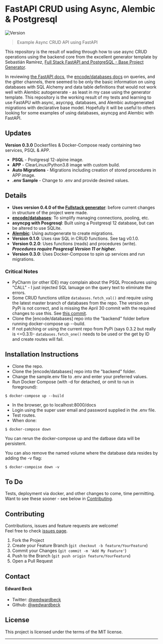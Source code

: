 # FastAPI CRUD using Async, Alembic & Postgresql

<p>
  <img alt="Version" src="https://img.shields.io/badge/version-0.3.0-blue.svg?cacheSeconds=2592000" />
</p>

> Example Async CRUD API using FastAPI

This repository is the result of wading through how to use async CRUD operations 
using the backend core from the excellent generator template by Sebastián Ramírez, 
[Full Stack FastAPI and PostgreSQL - Base Project Generator][tiangolo/fullstack].

In reviewing [the FastAPI docs][fastapidocs], the [encode/databases docs][databases-queries]
on queries, and the gitter channels, there seemed to be only the basic 
information on using databases with SQL Alchemy and data table 
definitions that would not work well with Alembic autogenerate - as least in 
my case using the generator template.  This repository is the working result
of my tests and learning to use FastAPU with async, asycnpg, databases, and Alembic 
autogenerated migrations with declarative base model.  Hopefully it will be useful 
to others looking for some examples of using databases, asyncpg and Alembic with FastAPI.

## Updates
**Version 0.3.0** Dockerfiles & Docker-Compose ready containing two services, PSQL & APP.
* **PSQL** - Postgresql 12-alpine image.
* **APP** - ClearLinux/Python3.8 image with custom build.
* **Auto Migrations** - Migrations including creation of stored procedures in APP image.
* **.env Sample** - Change to .env and provide desired values.

## Details

* **Uses version 0.4.0 of the [Fullstack generator][tiangolo/fullstack-v4]**: 
before current changes in structure of the project were made.
* **[encode/databases][databases-queries]**: To simplify managing connections, pooling, etc.   
* **asyncpg with Posgresql**: Built using a Postgresql 12 database, but can be altered to use SQLite.
* **[Alembic][alembic]**: Using autogenerate to create migrations. 
* **Version 0.1.0**: Uses raw SQL in CRUD functions.  See tag v0.1.0.
* **Version 0.2.0**: Uses functions (reads) and procedures (write).  ***Procedures require Posgresql Version 11 or higher.***
* **Version 0.3.0**: Uses Docker-Compose to spin up services and run migrations.

### Critical Notes
* PyCharm (or other IDE) may complain about the PSQL Procedures using "CALL" - I just injected SQL lanuage on the query text to eliminate the errors.  
* Some CRUD functions utilize `databases.fetch_val()` and require using the latest master branch of databases from the repo.  The version on PyPi is not correct, and is missing the April 30 commit with the required changes to use this.  See [this commit](https://github.com/encode/databases/commit/25e65edc369f6f016fab9e4156bdbf628a107fa7).
* Clone the [encode/databases] repo into the "backend" folder before running docker-compose up --build. 
* If not patching or using the current repo from PyPi (says 0.3.2 but really is <=0.3.1)- `databases.fetch_one()` needs to be used or the get by ID and create routes will fail.  

## Installation Instructions 
* Clone the repo.
* Clone the [encode/databases] repo into the "backend" folder.
* Change the sample.env file to .env and enter your preferred values.  
* Run Docker Compose (with -d for detached, or omit to run in foreground):
```
$ docker-compose up --build
```
* In the browser, go to localhost:8000/docs
* Login using the super user email and password supplied in the .env file.  
* Test routes. 
* When done:
```
$ docker-compose down
```
You can rerun the docker-compose up and the datbase data will be persistent.  

You can also remove the named volume where the database data resides by adding the -v flag:
```
$ docker-compoise down -v
```

## To Do

Tests, deployment via docker, and other changes to come, time permitting.
Want to see these sooner - see below in [Contributing][learnfast-contrib].

## Contributing

Contributions, issues and feature requests are welcome!<br />Feel free to check [issues page](https://github.com/wedwardbeck/lrnfast/issues).
1. Fork the Project
2. Create your Feature Branch (`git checkout -b feature/YourFeature`)
3. Commit your Changes (`git commit -m 'Add My Feature'`)
4. Push to the Branch (`git push origin feature/YourFeature`)
5. Open a Pull Request

## Contact

#### Edward Beck

- Twitter: [@wedwardbeck](https://twitter.com/wedwardbeck)
- Github: [@wedwardbeck](https://github.com/wedwardbeck)

## License

This project is licensed under the terms of the MIT license.

---
[tiangolo/fullstack]: https://github.com/tiangolo/full-stack-fastapi-postgresql
[tiangolo/fullstack-v4]: https://github.com/tiangolo/full-stack-fastapi-postgresql/tree/0.4.0
[fastapidocs]: https://fastapi.tiangolo.com/
[databases-queries]: https://www.encode.io/databases/database_queries/#queries
[databases]: https://www.encode.io/databases/database_queries/#queries
[alembic]: https://github.com/sqlalchemy/alembic
[learnfast]: https://github.com/wedwardbeck/lrnfast
[learnfast-contrib]: https://github.com/wedwardbeck/lrnfast#contributing
